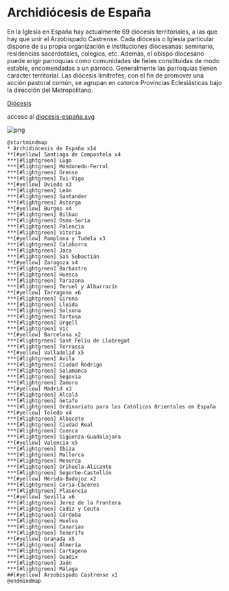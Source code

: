 # Archidiócesis de España

En la Iglesia en España hay actualmente 69 diócesis territoriales, a las que hay que unir el Arzobispado Castrense. Cada diócesis o Iglesia particular dispone de su propia organización e instituciones diocesanas: seminario, residencias sacerdotales, colegios, etc. Además, el obispo diocesano puede erigir parroquias como comunidades de fieles constituidas de modo estable, encomendadas a un párroco. Generalmente las parroquias tienen carácter territorial.
Las diócesis limítrofes, con el fin de promover una acción pastoral común, se agrupan en catorce Provincias Eclesiásticas bajo la dirección del Metropolitano.

[Diócesis](https://www.conferenciaepiscopal.es/diocesis/)

acceso al [diocesis-españa.svg](src/diocesis-españa.svg)

![png](https://img.plantuml.biz/plantuml/png/RLKzRzj03DtpAmHa2w2XdtDieKaRn71GknbQPA1qh7m1TMVmJgwZhJ_5OuOCXTTkzyTAAGqSGzo48qNoyJsIvo42nyOwqy3wv2oRSBMongPzXS66p63sAQmX_O5i--RzoTdPZzC79FA_xh85k6YXzhrFuPkr3n59t7elSIDRhsBDYEukksvhFtwTUMUyG-Fp2sJsDFQOCxg0u_TbQ_DREyGyr3FVM8cLRTyf-J7jtVYvHm3E88zDan0zrt2KODfoxOCAS6gf10NYF3IGBpnR6DjkWD1LckNMnl-_79BVGBCcxo1x4FHcQBG2j022bMTMWbv1fRnA2x85bX2YJJjtbF4xiB3RwOnEWVkVMC7ykSMWfLfAl4uGA1Ra5acGJQIBKdoLdevBMVQlTOz--t7y-wLbDUmreJKQPaz1hyDpz44nVEDQAj68geuL0bpXmDBshIwtx0B9jlt8N9Cl6Mk8QZyOGZWMm2qGWV5aJRRzCFud_TvOKaelR6l0P5-zOQiDuK8Kqu1JjO6rtsZw_0wDv-FgPY3nZQh92LL0QQVmXX5-AjCzPsCTo014dwr5D1d9r1KGqvvi9PzpjYY3InWoT2_hwLWldePLe0YtbrY5KKdxqYa4XUcYHRr7jav_qNMGNxPWf9Vtm2FUXZ5NMVjIsaw9EXEkFMlvPkXqWpHb9KC4-KIQ949J0FPySebv0VscfkUL-8h2z2WKGZuL7FU-KoLSz7ifBzAkGiQWx3I2yBBKNbqA56sIFhnN4gZhvq7i5pB74RNbLO2ndIo80jkecTEUZIyLYomZsgW11uKf49ReaEsWomE2InP_etCueGOvFQb9E4ADsghfrMAtsfPEZygbcgKTWPoZqzD3JHFkV6b5_QBqdjBXLigLFZb7EURF1_qV)

```plantuml
@startmindmap
* Archidiócesis de España x14
**[#yellow] Santiago de Compostela x4
***[#lightgreen] Lugo
***[#lightgreen] Mondonedo-Ferrol
***[#lightgreen] Orense
***[#lightgreen] Tui-Vigo
**[#yellow] Oviedo x3
***[#lightgreen] León
***[#lightgreen] Santander
***[#lightgreen] Astorga
**[#yellow] Burgos x4
***[#lightgreen] Bilbao
***[#lightgreen] Osma-Soria
***[#lightgreen] Palencia
***[#lightgreen] Vitoria
**[#yellow] Pamplona y Tudela x3
***[#lightgreen] Calahorra
***[#lightgreen] Jaca
***[#lightgreen] San Sebastián
**[#yellow] Zaragoza x4
***[#lightgreen] Barbastro
***[#lightgreen] Huesca
***[#lightgreen] Tarazona
***[#lightgreen] Teruel y Albarracín
**[#yellow] Tarragona x6
***[#lightgreen] Girona
***[#lightgreen] Lleida
***[#lightgreen] Solsona
***[#lightgreen] Tortosa
***[#lightgreen] Urgell
***[#lightgreen] Vic
**[#yellow] Barcelona x2
***[#lightgreen] Sant Feliu de Llobregat
***[#lightgreen] Terrassa
**[#yellow] Valladolid x5
***[#lightgreen] Ávila
***[#lightgreen] Ciudad Rodrigo
***[#lightgreen] Salamanca
***[#lightgreen] Segovia
***[#lightgreen] Zamora
**[#yellow] Madrid x3
***[#lightgreen] Alcalá
***[#lightgreen] Getafe
***[#lightgreen] Ordinariato para los Católicos Orientales en España
**[#yellow] Toledo x4
***[#lightgreen] Albacete
***[#lightgreen] Ciudad Real
***[#lightgreen] Cuenca
***[#lightgreen] Sigüenza-Guadalajara
**[#yellow] Valencia x5
***[#lightgreen] Ibiza
***[#lightgreen] Mallorca
***[#lightgreen] Menorca
***[#lightgreen] Orihuela-Alicante
***[#lightgreen] Segorbe-Castellón
**[#yellow] Mérida-Badajoz x2
***[#lightgreen] Coria-Cáceres
***[#lightgreen] Plasencia
**[#yellow] Sevilla x6
***[#lightgreen] Jerez de la Frontera
***[#lightgreen] Cadiz y Ceuta
***[#lightgreen] Córdoba
***[#lightgreen] Huelva
***[#lightgreen] Canarias
***[#lightgreen] Tenerife
**[#yellow] Granada x5
***[#lightgreen] Almería
***[#lightgreen] Cartagena
***[#lightgreen] Guadix
***[#lightgreen] Jaén
***[#lightgreen] Málaga
##[#yellow] Arzobispado Castrense x1
@endmindmap

```
